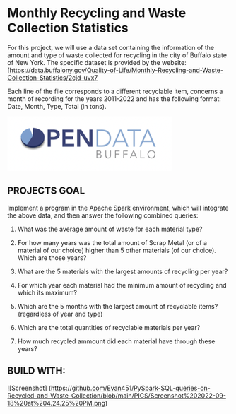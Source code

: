 # Monthly Recycling and Waste Collection Statistics


For this project, we will use a data set containing the information of the amount and type of waste collected for recycling in the city of Buffalo state of New York.
The specific dataset is provided by the website:
[https://data.buffalony.gov/Quality-of-Life/Monthly-Recycling-and-Waste-Collection-Statistics/2cjd-uvx7

Each line of the file corresponds to a different recyclable item, concerns a month of recording for the years 2011-2022 and has the following format:
Date, Month, Type, Total (in tons).

![Screenshot](https://github.com/Evan451/PySpark-SQL-queries-on-Recycled-and-Waste-Collection/blob/main/PICS/Screenshot%202022-09-18%20at%203.56.38%20PM.png)

## PROJECTS GOAL

Implement a program in the Apache Spark environment, which will integrate the above data, and then answer the following combined queries:

1. What was the average amount of waste for each material type?

2. For how many years was the total amount of Scrap Metal (or
of a material of our choice) higher than 5 other materials (of our choice). Which are those years?

3. What are the 5 materials with the largest amounts of recycling per year?

4. For which year each material had the minimum amount of recycling and which its maximum?

5. Which are the 5 months with the largest amount of recyclable items? (regardless of year and type)

6. Which are the total quantities of recyclable materials per year?

7. How much recycled ammount did each material have through these years?

## BUILD WITH:

![Screenshot] (https://github.com/Evan451/PySpark-SQL-queries-on-Recycled-and-Waste-Collection/blob/main/PICS/Screenshot%202022-09-18%20at%204.24.25%20PM.png)
